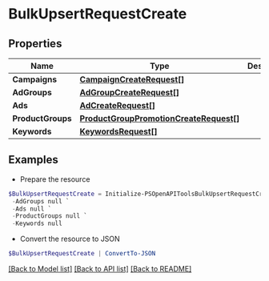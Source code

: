 # BulkUpsertRequestCreate
## Properties

Name | Type | Description | Notes
------------ | ------------- | ------------- | -------------
**Campaigns** | [**CampaignCreateRequest[]**](CampaignCreateRequest.md) |  | [optional] 
**AdGroups** | [**AdGroupCreateRequest[]**](AdGroupCreateRequest.md) |  | [optional] 
**Ads** | [**AdCreateRequest[]**](AdCreateRequest.md) |  | [optional] 
**ProductGroups** | [**ProductGroupPromotionCreateRequest[]**](ProductGroupPromotionCreateRequest.md) |  | [optional] 
**Keywords** | [**KeywordsRequest[]**](KeywordsRequest.md) |  | [optional] 

## Examples

- Prepare the resource
```powershell
$BulkUpsertRequestCreate = Initialize-PSOpenAPIToolsBulkUpsertRequestCreate  -Campaigns null `
 -AdGroups null `
 -Ads null `
 -ProductGroups null `
 -Keywords null
```

- Convert the resource to JSON
```powershell
$BulkUpsertRequestCreate | ConvertTo-JSON
```

[[Back to Model list]](../README.md#documentation-for-models) [[Back to API list]](../README.md#documentation-for-api-endpoints) [[Back to README]](../README.md)

